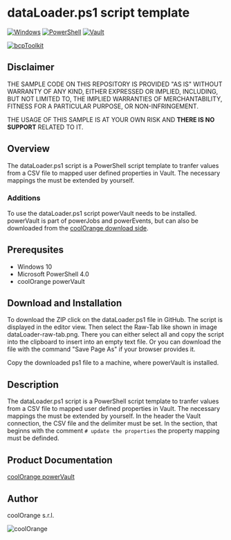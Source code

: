 # dataLoader.ps1 script template

[![Windows](https://img.shields.io/badge/Platform-Windows-lightgray.svg)](https://www.microsoft.com/en-us/windows/)
[![PowerShell](https://img.shields.io/badge/PowerShell-5-blue.svg)](https://microsoft.com/PowerShell/)
[![Vault](https://img.shields.io/badge/Autodesk%20Vault%20DTU-2021-yellow.svg)](https://www.autodesk.com/products/vault/)

[![bcpToolkit](https://img.shields.io/badge/COOLORANGE%20powerLoad-21-orange.svg)](https://www.coolorange.com/products/powerLoad)

## Disclaimer

THE SAMPLE CODE ON THIS REPOSITORY IS PROVIDED "AS IS" WITHOUT WARRANTY OF ANY KIND, EITHER EXPRESSED OR IMPLIED, INCLUDING, BUT NOT LIMITED TO, THE IMPLIED WARRANTIES OF MERCHANTABILITY, FITNESS FOR A PARTICULAR PURPOSE, OR NON-INFRINGEMENT.

THE USAGE OF THIS SAMPLE IS AT YOUR OWN RISK AND **THERE IS NO SUPPORT** RELATED TO IT.

## Overview
The dataLoader.ps1 script is a PowerShell script template to tranfer values from a CSV file to mapped user defined properties in Vault. The necessary mappings the must be extended by yourself.

### Additions
To use the dataLoader.ps1 script powerVault needs to be installed. powerVault is part of powerJobs and powerEvents, but can also be downloaded from the [coolOrange download side](https://www.coolorange.com/download-our-trial-version/).

## Prerequsites
* Windows 10
* Microsoft PowerShell 4.0
* coolOrange powerVault

## Download and Installation
To download the ZIP click on the dataLoader.ps1 file in GitHub. The script is displayed in the editor view. Then select the Raw-Tab like shown in image dataLoader-raw-tab.png.
There you can either select all and copy the script into the clipboard to insert into an empty text file. Or you can download the file with the command "Save Page As" if your browser provides it.

Copy the downloaded ps1 file to a machine, where powerVault is installed.

## Description
The dataLoader.ps1 script is a PowerShell script template to tranfer values from a CSV file to mapped user defined properties in Vault. The necessary mappings the must be extended by yourself.
In the header the Vault connection, the CSV file and the delimiter must be set.
In the section, that beginns with the comment `# update the properties` the property mapping must be definded.


## Product Documentation

[coolOrange powerVault](https://doc.coolorange.com/projects/coolorange-powervaultdocs/en/stable/index.html)

## Author
coolOrange s.r.l.

![coolOrange](https://i.ibb.co/NmnmjDT/Logo-CO-Full-colore-RGB-short-Payoff.png)

 





